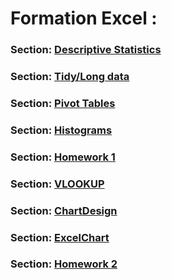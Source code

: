 # Formation Excel : 

### Section: [Descriptive Statistics](DescriptiveStats.md)

### Section: [Tidy/Long data](TidyData.md)

### Section: [Pivot Tables](PivotTables.md)

### Section: [Histograms](Histograms.md)

### Section: [Homework 1](Homework1.md)

### Section: [VLOOKUP](vlookup.md)

### Section: [ChartDesign](ChartDesign.md)

### Section: [ExcelChart](ExcelChart.md)

### Section: [Homework 2](Homework2.md)
